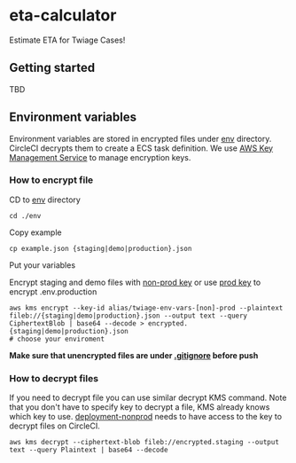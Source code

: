 # eta-calculator

Estimate ETA for Twiage Cases!

## Getting started

TBD

## Environment variables

Environment variables are stored in encrypted files under [env](lambda/env) directory. CircleCI decrypts them to create a ECS task definition.
We use [AWS Key Management Service](https://console.aws.amazon.com/kms/home?region=us-east-1#/kms/keys) to manage encryption keys.

### How to encrypt file

CD to [env](env) directory

```shell script
cd ./env
```

Copy example

```shell script
cp example.json {staging|demo|production}.json
```

Put your variables

Encrypt staging and demo files with [non-prod key](https://console.aws.amazon.com/kms/home?region=us-east-1#/kms/keys/745402c3-8c6e-4855-a396-9b87c9f3d7f9) or use [prod key]() to encrypt .env.production

```shell script
aws kms encrypt --key-id alias/twiage-env-vars-[non]-prod --plaintext fileb://{staging|demo|production}.json --output text --query CiphertextBlob | base64 --decode > encrypted.{staging|demo|production}.json
# choose your enviroment
```

**Make sure that unencrypted files are under [.gitignore](.gitignore) before push**

### How to decrypt files

If you need to decrypt file you can use similar decrypt KMS command. Note that you don't have to specify key to decrypt a file, KMS already knows which key to use. [deployment-nonprod](https://console.aws.amazon.com/iam/home?region=us-east-1#/users/deployment-nonprod) needs to have access to the key to decrypt files on CircleCI.

```shell script
aws kms decrypt --ciphertext-blob fileb://encrypted.staging --output text --query Plaintext | base64 --decode
```

